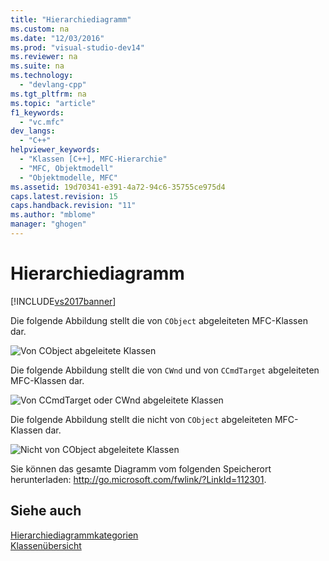 ```yaml
---
title: "Hierarchiediagramm"
ms.custom: na
ms.date: "12/03/2016"
ms.prod: "visual-studio-dev14"
ms.reviewer: na
ms.suite: na
ms.technology: 
  - "devlang-cpp"
ms.tgt_pltfrm: na
ms.topic: "article"
f1_keywords: 
  - "vc.mfc"
dev_langs: 
  - "C++"
helpviewer_keywords: 
  - "Klassen [C++], MFC-Hierarchie"
  - "MFC, Objektmodell"
  - "Objektmodelle, MFC"
ms.assetid: 19d70341-e391-4a72-94c6-35755ce975d4
caps.latest.revision: 15
caps.handback.revision: "11"
ms.author: "mblome"
manager: "ghogen"
---
```

# Hierarchiediagramm
[!INCLUDE[vs2017banner](../assembler/inline/includes/vs2017banner.md)]

Die folgende Abbildung stellt die von `CObject` abgeleiteten MFC\-Klassen dar.  
  
 ![Von CObject abgeleitete Klassen](../mfc/media/mfc_heirarchy_chart1of3.png "MFC\_Heirarchy\_Chart1of3")  
  
 Die folgende Abbildung stellt die von `CWnd` und von `CCmdTarget` abgeleiteten MFC\-Klassen dar.  
  
 ![Von CCmdTarget oder CWnd abgeleitete Klassen](../mfc/media/mfc_heirarchy_chart2of3.png "MFC\_Heirarchy\_Chart2of3")  
  
 Die folgende Abbildung stellt die nicht von `CObject` abgeleiteten MFC\-Klassen dar.  
  
 ![Nicht von CObject abgeleitete Klassen](../mfc/media/mfc_heirarchy_chart3of3.png "MFC\_Heirarchy\_Chart3of3")  
  
 Sie können das gesamte Diagramm vom folgenden Speicherort herunterladen: [http:\/\/go.microsoft.com\/fwlink\/?LinkId\=112301](http://go.microsoft.com/fwlink/?LinkId=112301).  
  
## Siehe auch  
 [Hierarchiediagrammkategorien](../mfc/hierarchy-chart-categories.md)   
 [Klassenübersicht](../mfc/class-library-overview.md)